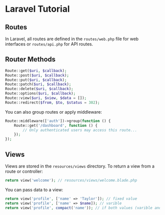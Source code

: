 # Laravel Tutorial

## Routes
In Laravel, all routes are defined in the `routes/web.php` file for web interfaces or `routes/api.php` for API routes.
## Router Methods
```php
Route::get($uri, $callback);
Route::post($uri, $callback);
Route::put($uri, $callback);
Route::patch($uri, $callback);
Route::delete($uri, $callback);
Route::options($uri, $callback);
Route::view($uri, $view, $data = []);
Route::redirect($from, $to, $status = 302);
```
You can also group routes or apply middleware:
```php
Route::middleware(['auth'])->group(function () {
    Route::get('/dashboard', function () {
        // Only authenticated users may access this route...
    });
});
```
## Views
Views are stored in the `resources/views` directory.
To return a view from a route or controller:
```php
return view('welcome'); // resources/views/welcome.blade.php
```
You can pass data to a view:
```php
return view('profile', ['name' => 'Taylor']); // fixed value
return view('profile', ['name' => $name]); // varible
return view('profile', compact('name')); // if both values (varible and datavalue have the same name
```
